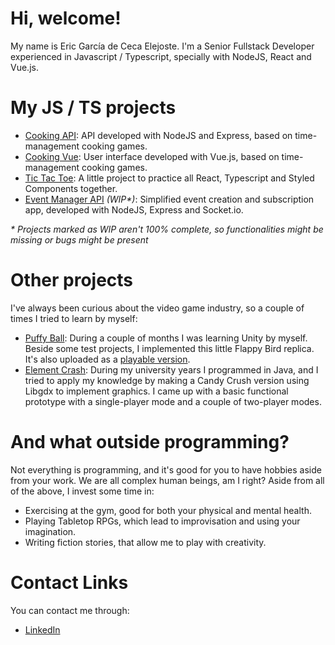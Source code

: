 # Hi, welcome!

My name is Eric García de Ceca Elejoste.
I'm a Senior Fullstack Developer experienced in Javascript / Typescript, specially with NodeJS, React and Vue.js.

# My JS / TS projects

- [Cooking API](https://github.com/daxadal/cooking-api): API developed with NodeJS and Express, based on time-management cooking games.
- [Cooking Vue](https://github.com/daxadal/cooking-vue): User interface developed with Vue.js, based on time-management cooking games.
- [Tic Tac Toe](https://github.com/daxadal/tic-tac-toe-react): A little project to practice all React, Typescript and Styled Components together.
- [Event Manager API](https://github.com/daxadal/event-manager) _(WIP\*)_: Simplified event creation and subscription app, developed with NodeJS, Express and Socket.io.

_\* Projects marked as WIP aren't 100% complete, so functionalities might be missing or bugs might be present_

# Other projects

I've always been curious about the video game industry, so a couple of times I tried to learn by myself:

- [Puffy Ball](https://github.com/daxadal/Puffy-Ball): During a couple of months I was learning Unity by myself. Beside some test projects, I implemented this little Flappy Bird replica. It's also uploaded as a [playable version](https://play.unity.com/mg/other/release-webgl-2).
- [Element Crash](https://github.com/daxadal/element-crash): During my university years I programmed in Java, and I tried to apply my knowledge by making a Candy Crush version using Libgdx to implement graphics. I came up with a basic functional prototype with a single-player mode and a couple of two-player modes.

# And what outside programming?

Not everything is programming, and it's good for you to have hobbies aside from your work. We are all complex human beings, am I right? Aside from all of the above, I invest some time in:

- Exercising at the gym, good for both your physical and mental health.
- Playing Tabletop RPGs, which lead to improvisation and using your imagination.
- Writing fiction stories, that allow me to play with creativity.

# Contact Links

You can contact me through:

- [LinkedIn](https://www.linkedin.com/in/egarciadececa/)
